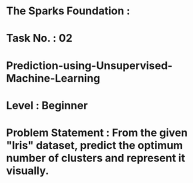 # The Sparks Foundation :
# Task No. : 02
# Prediction-using-Unsupervised-Machine-Learning
# Level : Beginner
# Problem Statement : From the given "Iris" dataset, predict the optimum number of clusters and represent it visually.
